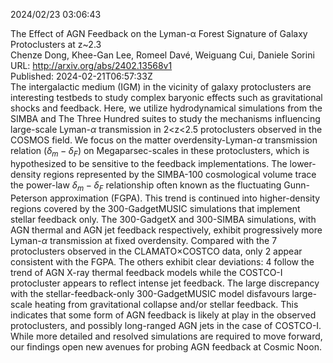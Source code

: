 2024/02/23 03:06:43  

The Effect of AGN Feedback on the Lyman-α Forest Signature of
  Galaxy Protoclusters at z~2.3  
Chenze Dong, Khee-Gan Lee, Romeel Davé, Weiguang Cui, Daniele Sorini  
URL: http://arxiv.org/abs/2402.13568v1  
Published: 2024-02-21T06:57:33Z  
  The intergalactic medium (IGM) in the vicinity of galaxy protoclusters are interesting testbeds to study complex baryonic effects such as gravitational shocks and feedback. Here, we utilize hydrodynamical simulations from the SIMBA and The Three Hundred suites to study the mechanisms influencing large-scale Lyman-$\alpha$ transmission in 2&lt;z&lt;2.5 protoclusters observed in the COSMOS field. We focus on the matter overdensity-Lyman-$\alpha$ transmission relation $(\delta_m-\delta_F)$ on Megaparsec-scales in these protoclusters, which is hypothesized to be sensitive to the feedback implementations. The lower-density regions represented by the SIMBA-100 cosmological volume trace the power-law $\delta_m-\delta_F$ relationship often known as the fluctuating Gunn-Peterson approximation (FGPA). This trend is continued into higher-density regions covered by the 300-GadgetMUSIC simulations that implement stellar feedback only. The 300-GadgetX and 300-SIMBA simulations, with AGN thermal and AGN jet feedback respectively, exhibit progressively more Lyman-$\alpha$ transmission at fixed overdensity. Compared with the 7 protoclusters observed in the CLAMATO$\times$COSTCO data, only 2 appear consistent with the FGPA. The others exhibit clear deviations: 4 follow the trend of AGN X-ray thermal feedback models while the COSTCO-I protocluster appears to reflect intense jet feedback. The large discrepancy with the stellar-feedback-only 300-GadgetMUSIC model disfavours large-scale heating from gravitational collapse and/or stellar feedback. This indicates that some form of AGN feedback is likely at play in the observed protoclusters, and possibly long-ranged AGN jets in the case of COSTCO-I. While more detailed and resolved simulations are required to move forward, our findings open new avenues for probing AGN feedback at Cosmic Noon.   

